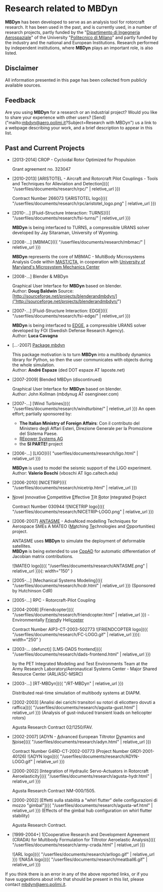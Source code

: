 ---
---

# Research related to MBDyn

**MBDyn** has been developed to serve as an analysis tool for 
rotorcraft research. It has been used in the past, 
and is currently used, in a number of research projects, 
partly funded by the 
"[Dipartimento di Ingegneria Aerospaziale]("https://www.aero.polimi.it")" 
of the University "[Politecnico di Milano]("https://www.polimi.it")" 
and partly funded by the industry and the national and European Institutions. 
Research performed by independent institutions, 
where **MBDyn** plays an important role, is also listed.

## Disclaimer

All information presented in this page has been collected 
from publicly available sources.

## Feedback

Are you using **MBDyn** for a research or an industrial project? 
Would you like to share your experience with other users? 
[Send]("mailto:mbdyn@aero.polimi.it?Subject=Research with MBDyn") us a link to a webpage describing your work, 
and a brief description to appear in this list.

## Past and Current Projects
 
* [2013-2014] CROP - Cycloidal Rotor Optimized for Propulsion
  
  Grant agreement no. 323047 
 
* [2010-2013] [ARISTOTEL - Aircraft and Rotorcraft Pilot Couplings - Tools and Techniques for Alleviation and Detection]({{ "/userfiles/documents/research/rpc/" | reletive_url }})
  
  Contract Number 266073
  ![ARISTOTEL logo]({{ "/userfiles/documents/research/rpc/aristotel_logo.png" | relative_url }})
 
* [2010-...] [Fluid-Structure Interaction: TURNS]({{ "/userfiles/documents/research/fsi-turns/" | reletive_url }})
  
  **MBDyn** is being interfaced to TURNS, a compressible URANS solver developed by Jay Sitaraman, University of Wyoming. 
 
* [2008-...] [MBMAC]({{ "/userfiles/documents/research/mbmac/" | reletive_url }})

  **MBDyn** represents the core of MBMAC - MultiBody 
  Microsystems Analysis Code within [MAST/CTA]("http://www.mast-cta.org/"), 
  in cooperation with 
  [University of Maryland's Microsystem Mechanics Center]("http://www.microsystems.umd.edu/")
 
* [2008-...] Blender & MBDyn 

  Graphical User Interface for **MBDyn** based on blender.  
  Author: **Doug Baldwin**
  Source: [http://sourceforge.net/projects/blenderandmbdyn/]("http://sourceforge.net/projects/blenderandmbdyn/")
 
* [2007-...] [Fluid-Structure Interaction: EDGE]({{ "/userfiles/documents/research/fsi-edge/" | reletive_url }})

  **MBDyn** is being interfaced to [EDGE]("http://www.foi.se/edge"), a compressible 
  URANS solver developed by FOI (Swedish Defense Research Agency).  
  Author: **Luca Cavagna**
 
* [...-2007] [Package mbdyn]("http://mbdynsimsuite.sourceforge.net/project_doc/api/html/mbdyn-module.html")
  
  This package motivation is to turn **MBDyn** into a 
  multibody dynamics library for Python, so then the user 
  communicates with objects during the whole simulation.  
  Author: **André Espaze** (ded DOT espaze AT laposte.net) 
 
* [2007-2009] Blended MBDyn (discontinued) 

  Graphical User Interface for **MBDyn** based on blender.  
  Author: John Kollman (mbdynug AT osengineer.com) 
 
* [2007-...] [Wind Turbines]({{ "/userfiles/documents/research/windturbine/" | reletive_url }})
  An open effort; partially sponsored by: 
  * **The Italian Ministry of Foreign Affairs**: Con il contributo del Ministero degli Affari Esteri, Direzione Generale per la Promozione del Sistema Paese. 
  * [REpower Systems AG]("http://www.repower.de/")
  * the **SI PARTE!** project 
 
* [2006-...] [LIGO]({{ "userfiles/documents/research/ligo.html" | relative_url }})

  **MBDyn** is used to model the seismic support of the LIGO experiment.  
  Author: **Valerio Boschi** (vboschi AT ligo.caltech.edu) 
 
* [2006-2010] [NICETRIP]({{ "/userfiles/documents/research/nicetrip.html" | relative_url }})
- <u>N</u>ovel <u>I</u>nnovative <u>C</u>ompetitive <u>E</u>ffective <u>T</u>ilt <u>R</u>otor <u>I</u>ntegrated <u>P</u>roject 

  Contract Number 030944
  ![NICETRIP logo]({{ "/userfiles/documents/research/NICETRIP-LOGO.png" | relative_url }})
 
* [2006-2007] [ANTASME]("http://www.aero.polimi.it/Antasme/") - AdvaNced modelling Techniques for Aerospace SMEs 
          A MATEO (<u>Ma</u>tching <u>Te</u>chnologies and <u>O</u>pportunities) project. 

  ANTASME uses **MBDyn** to simulate the deployment of deformable satellites.  
  **MBDyn** is being extended to use [CppAD]("http://www.coin-or.org/CppAD/")
  for automatic differentiation of  Jacobian matrix contributions.

  ![MATEO logo]({{ "/userfiles/documents/research/ANTASME.png" | relative_url }}){: width="150" }
 
* [2005-...] [Mechanical Systems Modeling]({{ "/userfiles/documents/research/hcdr.html" | relative_url }}) (Sponsored by Hutchinson CdR) 
           
 
* [2005-...] RPC - Rotorcraft-Pilot Coupling 
 
* [2004-2008] [Friendcopter]({{ "/userfiles/documents/research/friendcopter.html" | relative_url }}) - Environmentally <u>Friend</u>ly Heli<u>copter</u> 

  Contract Number AIP3-CT-2003-502773
  ![FRIENDCOPTER logo]({{ "/userfiles/documents/research/FC-LOGO.gif" | relative_url }}){: width="250" }
 
* [2003-... (defunct)] [LMS-DADS frontend]({{ "/userfiles/documents/research/dads-frontend.html" | relative_url }})

  by the PET Integrated Modeling and Test Environments Team 
  at the Army Research Laboratory/Aeronautical 
  Systems Center - Major Shared Resource Center (ARL/ASC-MSRC)
 
* [2003-...] [RT-MBDyn]({{ "/RT-MBDyn" | relative_url }})

  Distributed real-time simulation of multibody systems at DIAPM. 
 
* [2002-2003] [Analisi dei carichi transitori su rotori di elicottero dovuti a raffica]({{ "/userfiles/documents/research/agusta-gust.html" | relative_url }})
          (Analysis of gust-induced transient loads on helicopter rotors)

  Agusta Research Contract 02/1250/FAV.
 
* [2002-2007] [ADYN - <u>A</u>dvanced European Tiltrotor <u>Dy</u>namics and <u>N</u>oise]({{ "/userfiles/documents/research/adyn.html" | relative_url }})

  Contract Number G4RD-CT-2002-00773 (Project Number GRD1-2001-40126)
  ![ADYN logo]({{ "/userfiles/documents/research/ADYN-LOGO.gif" | relative_url }})
 
* [2000-2002] [Integration of Hydraulic Servo-Actuators in Rotorcraft Aeroelasticity]({{ "/userfiles/documents/research/agusta-hydr.html" | relative_url }})

  Agusta Research Contract NM-000/1505.
 
* [2000-2002] [Effetti sulla stabilità a "whirl flutter" delle configurazioni di mozzo "gimbal"]({{ "/userfiles/documents/research/agusta-wf.html" | relative_url }})
          (Effects of the gimbal hub configuration on whirl flutter stability)

  Agusta Research Contract.
 
* [1999-2004+] 1[Cooperative Research and Development Agreement (CRADA) for Multibody Formulation for Tiltrotor Aeroelastic Analysis]({{ "/userfiles/documents/research/army-crada.html" | relative_url }})

  ![ARL logo]({{ "/userfiles/documents/research/arllogo.gif" | relative_url }})
  ![NASA logo]({{ "/userfiles/documents/research/meatball6.gif" | relative_url }})

       
If you think there is an error in any of the above reported links, or if you have suggestions about info that should be present in this list, please contact mbdyn@aero.polimi.it.
